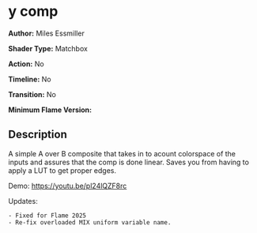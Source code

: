 # y comp

**Author:** Miles Essmiller

**Shader Type:** Matchbox

**Action:** No

**Timeline:** No

**Transition:** No

**Minimum Flame Version:** 


## Description
  A simple A over B composite that takes in to acount colorspace of the inputs and assures that the comp is done linear.
  Saves you from having to apply a LUT to get proper edges.

  Demo: https://youtu.be/pl24lQZF8rc

Updates:

    - Fixed for Flame 2025
    - Re-fix overloaded MIX uniform variable name.
